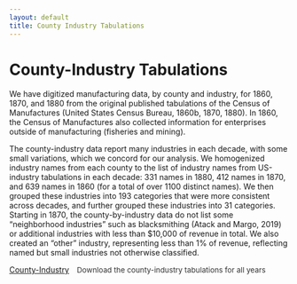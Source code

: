 ```yaml
---
layout: default
title: County Industry Tabulations
---
```


# County-Industry Tabulations

We have digitized manufacturing data, by county and industry, for 1860, 1870, and 1880 from the original published tabulations of the Census of Manufactures (United States Census Bureau, 1860b, 1870, 1880). In 1860, the Census of Manufactures also collected information for enterprises outside of manufacturing (fisheries and mining).

The county-industry data report many industries in each decade, with some small variations, which we concord for our analysis.  We homogenized industry names from each county to the list of industry names from US-industry tabulations in each decade:  331 names in 1880, 412 names in 1870, and 639 names in 1860 (for a total of over 1100 distinct names).  We then grouped these industries into 193 categories that were more consistent across decades, and further grouped these industries into 31 categories. Starting in 1870, the county-by-industry data do not list some “neighborhood industries” such as blacksmithing (Atack and Margo, 2019) or additional industries with less than $10,000 of revenue in total. We also created an “other” industry, representing less than 1% of revenue, reflecting named but small industries not otherwise classified. 


<div class="button-grid">
  <div class="button-item">
    <a class="button" href="https://pub-cefce323449a4829a6786170686f724a.r2.dev/website_materials/ci_data.zip" download>County-Industry</a>
    <div class="description">Download the county-industry tabulations for all years</div>

<style>
.button-grid {
  display: flex;
  flex-direction: column;
  gap: 1em; /* space between rows */
}

.button-item {
  display: flex;
  align-items: center;
  gap: 1em; /* space between button and description */
}

.description {
  font-size: 0.95em;
  color: #333;
}
</style>
